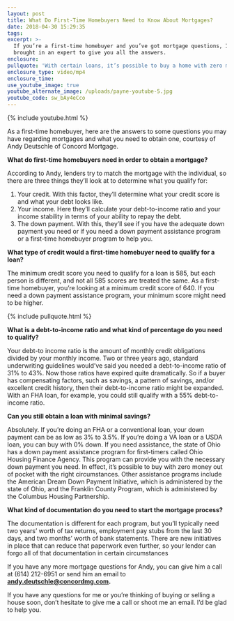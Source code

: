```yaml
---
layout: post
title: What Do First-Time Homebuyers Need to Know About Mortgages?
date: 2018-04-30 15:29:35
tags:
excerpt: >-
  If you’re a first-time homebuyer and you’ve got mortgage questions, I’ve
  brought in an expert to give you all the answers.
enclosure:
pullquote: 'With certain loans, it’s possible to buy a home with zero money out of pocket.'
enclosure_type: video/mp4
enclosure_time:
use_youtube_image: true
youtube_alternate_image: /uploads/payne-youtube-5.jpg
youtube_code: sw_bAy4eCco
---
```


{% include youtube.html %}

As a first-time homebuyer, here are the answers to some questions you may have regarding mortgages and what you need to obtain one, courtesy of Andy Deutschle of Concord Mortgage.

**What do first-time homebuyers need in order to obtain a mortgage?**

According to Andy, lenders try to match the mortgage with the individual, so there are three things they’ll look at to determine what you qualify for:

1. Your credit. With this factor, they’ll determine what your credit score is and what your debt looks like.
2. Your income. Here they’ll calculate your debt-to-income ratio and your income stability in terms of your ability to repay the debt.
3. The down payment. With this, they’ll see if you have the adequate down payment you need or if you need a down payment assistance program or a first-time homebuyer program to help you.

**What type of credit would a first-time homebuyer need to qualify for a loan?**

The minimum credit score you need to qualify for a loan is 585, but each person is different, and not all 585 scores are treated the same. As a first-time homebuyer, you’re looking at a minimum credit score of 640. If you need a down payment assistance program, your minimum score might need to be higher.

{% include pullquote.html %}

**What is a debt-to-income ratio and what kind of percentage do you need to qualify?**

Your debt-to income ratio is the amount of monthly credit obligations divided by your monthly income. Two or three years ago, standard underwriting guidelines would’ve said you needed a debt-to-income ratio of 31% to 43%. Now those ratios have expired quite dramatically. So if a buyer has compensating factors, such as savings, a pattern of savings, and/or excellent credit history, then their debt-to-income ratio might be expanded. With an FHA loan, for example, you could still qualify with a 55% debt-to-income ratio.

**Can you still obtain a loan with minimal savings?**

Absolutely. If you’re doing an FHA or a conventional loan, your down payment can be as low as 3% to 3.5%. If you’re doing a VA loan or a USDA loan, you can buy with 0% down. If you need assistance, the state of Ohio has a down payment assistance program for first-timers called Ohio Housing Finance Agency. This program can provide you with the necessary down payment you need. In effect, it’s possible to buy with zero money out of pocket with the right circumstances. Other assistance programs include the American Dream Down Payment Initiative, which is administered by the state of Ohio, and the Franklin County Program, which is administered by the Columbus Housing Partnership.

**What kind of documentation do you need to start the mortgage process?**

The documentation is different for each program, but you’ll typically need two years’ worth of tax returns, employment pay stubs from the last 30 days, and two months’ worth of bank statements. There are new initiatives in place that can reduce that paperwork even further, so your lender can forgo all of that documentation in certain circumstances

If you have any more mortgage questions for Andy, you can give him a call at (614) 212-6951 or send him an email to **andy.deutschle@concordmg.com.**

If you have any questions for me or you’re thinking of buying or selling a house soon, don’t hesitate to give me a call or shoot me an email. I’d be glad to help you.
